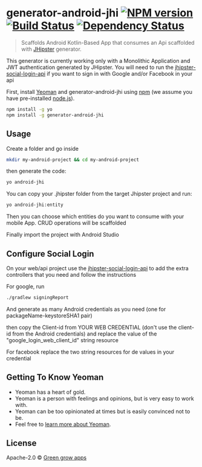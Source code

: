 # generator-android-jhi [![NPM version][npm-image]][npm-url] [![Build Status][travis-image]][travis-url] [![Dependency Status][daviddm-image]][daviddm-url]
> Scaffolds Android Kotlin-Based App that consumes an Api scaffolded with [JHipster](https://jhipster.tech) generator.

This generator is currently working only with a Monolithic Application and JWT authentication generated by JHipster. 
You will need to run the [jhipster-social-login-api](https://github.com/greengrowapps/generator-jhipster-social-login-api) if you want to sign in with Google and/or Facebook in your api

First, install [Yeoman](http://yeoman.io) and generator-android-jhi using [npm](https://www.npmjs.com/) (we assume you have pre-installed [node.js](https://nodejs.org/)).

```bash
npm install -g yo
npm install -g generator-android-jhi
```

## Usage

Create a folder and go inside

```bash
mkdir my-android-project && cd my-android-project
```

then generate the code:

```bash
yo android-jhi
```

You can copy your .jhipster folder from the target Jhipster project and run:

```bash
yo android-jhi:entity
```

Then you can choose which entities do you want to consume with your mobile App. CRUD operations will be scaffolded 

Finally import the project with Android Studio

## Configure Social Login

On your web/api project use the [jhipster-social-login-api](https://github.com/greengrowapps/generator-jhipster-social-login-api) to add the extra controllers that you need and follow the instructions

For google, run 
```bash
./gradlew signingReport
```

And generate as many Android credentials as you need (one for packageName-keystoreSHA1 pair)

then copy the Client-id from YOUR WEB CREDENTIAL (don't use the client-id from the Android credentials) and replace the value of the "google_login_web_client_id" string resource

For facebook replace the two string resources for de values in your credential

## Getting To Know Yeoman

 * Yeoman has a heart of gold.
 * Yeoman is a person with feelings and opinions, but is very easy to work with.
 * Yeoman can be too opinionated at times but is easily convinced not to be.
 * Feel free to [learn more about Yeoman](http://yeoman.io/).

## License

Apache-2.0 © [Green grow apps](https://www.greengrowapps.com)


[npm-image]: https://badge.fury.io/js/generator-android-jhi.svg
[npm-url]: https://npmjs.org/package/generator-android-jhi
[travis-image]: https://travis-ci.org/greengrowapps/generator-android-jhi.svg?branch=master
[travis-url]: https://travis-ci.org/greengrowapps/generator-android-jhi
[daviddm-image]: https://david-dm.org/greengrowapps/generator-android-jhi.svg?theme=shields.io
[daviddm-url]: https://david-dm.org/greengrowapps/generator-android-jhi
